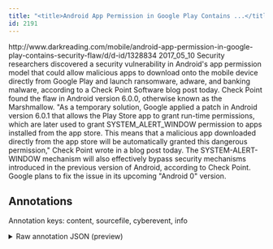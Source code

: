 ```yaml
---
title: "<title>Android App Permission in Google Play Contains ...</title>"
id: 2191
---
```


<title>Android App Permission in Google Play Contains ...</title>
<source> http://www.darkreading.com/mobile/android-app-permission-in-google-play-contains-security-flaw/d/d-id/1328834 </source>
<date> 2017_05_10 </date>
<text>
Security researchers discovered a security vulnerability in Android's app permission model that could allow malicious apps to download onto the mobile device directly from Google Play and launch ransomware, adware, and banking malware, according to a Check Point Software blog post today.
Check Point found the flaw in Android version 6.0.0,  otherwise known as the Marshmallow.
"As a temporary solution, Google applied a patch in Android version 6.0.1 that allows the Play Store app to grant run-time permissions, which are later used to grant SYSTEM_ALERT_WINDOW permission to apps installed from the app store. This means that a malicious app downloaded directly from the app store will be automatically granted this dangerous permission," Check Point wrote in a blog post today.
The SYSTEM-ALERT-WINDOW mechanism will also effectively bypass security mechanisms introduced in the previous version of Android, according to Check Point.
Google plans to fix the issue in its upcoming "Android 0" version. 
</text>



## Annotations

Annotation keys: content, sourcefile, cyberevent, info

<details>
<summary>Raw annotation JSON (preview)</summary>

```json
{
  "content": "Security researchers discovered a security vulnerability in Android's app permission model that could allow malicious apps to download onto the mobile device directly from Google Play and launch ransomware, adware, and banking malware, according to a Check Point Software blog post today. Check Point found the flaw in Android version 6.0.0,  otherwise known as the Marshmallow. \"As a temporary solution, Google applied a patch in Android version 6.0.1 that allows the Play Store app to grant run-time permissions, which are later used to grant SYSTEM_ALERT_WINDOW permission to apps installed from the app store. This means that a malicious app downloaded directly from the app store will be automatically granted this dangerous permission,\" Check Point wrote in a blog post today. The SYSTEM-ALERT-WINDOW mechanism will also effectively bypass security mechanisms introduced in the previous version of Android, according to Check Point. Google plans to fix the issue in its upcoming \"Android 0\" version.\u00a0",
  "sourcefile": "2191.txt",
  "cyberevent": {
    "hopper": [
      {
        "index": 0,
        "relation": "Same",
        "events": [
          {
            "index": "E1",
            "type": "Vulnerability-related",
            "realis": "Actual",
            "nugget": {
              "startOffset": 21,
              "index": "T2",
              "endOffset": 31,
              "text": "discovered"
            },
            "argument": [
              {
                "index": "T3",
                "text": "a security vulnerability",
                "endOffset": 56,
                "role": {
                  "type": "Vulnerability"
                },
                "startOffset": 32,
                "type": "Vulnerability"
              },
              {
                "index": "T1",
                "text": "Security researchers",
                "endOffset": 20,
                "role": {
                  "type": "Discoverer"
                },
                "startOffset": 0,
                "type": "Person"
              },
              {
                "index": "T4",
                "external_reference": {
                  "wikidataid": "Q166142"
                },
                "endOffset": 73,
                "role": {
                  "type": "Vulnerable_System"
                },
                "text": "app",
                "startOffset": 70,
                "type": "Software"
              },
              {
                "index": "T5",
                "text": "allow malicious apps to download",
                "endOffset": 134,
                "role": {
                  "CAPEC-Meta": "Configuration/Environment Manipulation",
                  "type": "Capabilities",
                  "confidence": 0.9107185304164886
                },
                "startOffset": 102,
                "type": "Capabilities"
              },
              {
                "index": "T21",
                "external_reference": {
                  "dbpediaURI": "http://dbpedia.org/resource/Google_Play"
                },
                "endOffset": 67,
                "role": {
                  "type": "Vulnerable_System"
                },
                "text": "Android",
                "startOffset": 60,
                "type": "System"
              }
            ],
            "subtype": "DiscoverVulnerability"
          },
          {
            "index": "E2",
            "type": "Vulnerability-related",
            "realis": "Actual",
            "nugget": {
              "startOffset": 301,
              "index": "T6",
              "endOffset": 306,
              "text": "found"
            },
            "argument": [
              {
                "index": "T7",
                "external_reference": {
                  "dbpediaURI": "http://dbpedia.org/resource/Check_Point",
                  "wikidataid": "Q176587"
                },
                "endOffset": 300,
               
```
</details>
